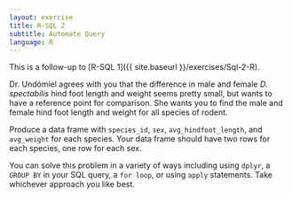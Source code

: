 ```yaml
---
layout: exercise
title: R-SQL 2
subtitle: Automate Query
language: R
---
```


This is a follow-up to [R-SQL 1]({{ site.baseurl }}/exercises/Sql-2-R).

Dr. Undómiel agrees with you that the difference in male and female
*D. spectabilis* hind foot length and weight seems pretty small, but wants to
have a reference point for comparison. She wants you to find the male and female
hind foot length and weight for all species of rodent.

Produce a data frame with `species_id`, `sex`, `avg_hindfoot_length`, and
`avg_weight` for each species.  Your data frame should have two rows for each
species, one row for each sex.

You can solve this problem in a variety of ways including using `dplyr`, a
`GROUP BY` in your SQL query, a `for loop`, or using `apply` statements. Take
whichever approach you like best.
